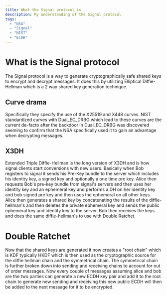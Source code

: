 ```yaml
---
title: What the Signal protocol is
description: My understanding of the Signal protocol
tags:
  - "NSA"
  - "Signal"
  - "NIST"
  - "ECDH"
---
```


# What is the Signal protocol

The Signal protocol is a way to generate cryptographically safe shared keys to encrypt and decrypt messages.
It does this by utilizing Elliptical Diffie-Hellman which is a 2 way shared key generation technique. 

## Curve drama

Specifically they specify the use of the X25519 and X448 curves.
NIST standardized curves with Dual_EC_DRBG which lead to these curves are the current de-facto after the backdoor in Dual_EC_DRBG was discovered seeming to confirm that the NSA specifically used it to gain an advantage when decrypting messages.

## X3DH

Extended Triple Diffie-Hellman is the long version of X3DH and is how signal clients start conversions with new users. 
Basically when Bob registers to signal it sends his Pre-Key bundle to the server which includes his identity key, a signed key and optionally a one time pre key.
Alice then requests Bob's pre-key bundle from signal's servers and then uses her identity key and an ephemeral key and performs a DH on her identity key and bob signed pre key and then uses the ephemeral on all other keys.
Alice then generates a shared key by concatenating the results of the diffie-hellman's and then deletes the private ephemeral key and sends the public ephemeral key and identity key to the server.
Bob then receives the keys and does the same diffie-hellman's to use with Double Ratchet.


# Double Ratchet
Now that the shared keys are generated it now creates a "root chain" which is KDF typically HKDF which is then used as the cryptographic source for the diffie hellman chain and the symmetrical chain.
The symmetrical chain is further broken down into sending and receiving chains to account for out of order messages.
Now every couple of messages assuming alice and bob are the two parties can generate a new ECDH key pair and add it to the root chain to generate new sending and receiving this new public ECDH will then be added to the next message for it to be encrypted.

